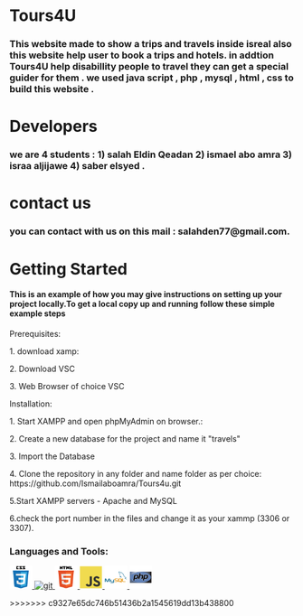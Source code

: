 
<h1 align="left">Tours4U</h1>
<div class="myform">
        <form action="contact.html" method="post">
            <h3>This website made to show a trips and travels inside isreal also this website help user to book a trips and hotels.
            in addtion Tours4U help disabillity people to travel they can get a special guider for them .                              
          we used java script , php , mysql , html , css to build this website . </h3>
        </form>
    </div>
<h1 align="left">Developers</h1>
<div class="myform">
        <form action="contact.html" method="post">
            <h3>we are 4 students : 1) salah Eldin Qeadan 2)  ismael abo amra 3)   israa aljijawe 4)   saber elsyed .</h3>
        </form>
    </div>

<h1 align="left">contact us</h1>
<div class="myform">
        <form action="contact.html" method="post">
            <h3>you can contact with us on this mail : salahden77@gmail.com.</h3>
        </form>
    </div>
    
<h1 align="left">Getting Started</h1>
<div class="myform">
        <form action="contact.html" method="post">
            <h4>This is an example of how you may give instructions on setting up your project locally.To get a local copy up and running follow these simple example steps</h4>
          <p>Prerequisites:</p>
           <p>1. download xamp:</p>
           <p>2. Download VSC</p>
          <p>3. Web Browser of choice VSC</p>
          <p>Installation:</p>
          <p>1. Start XAMPP and open phpMyAdmin on browser.:</p>
          <p>2. Create a new database for the project and name it "travels"</p>
          <p>3. Import the Database</p>
          <p>4. Clone the repository in any folder and name folder as per choice: https://github.com/Ismailaboamra/Tours4u.git</p>
          <p>5.Start XAMPP servers - Apache and MySQL</p>
          <p>6.check the port number in the files and change it as your xammp (3306 or 3307).</p>
        </form>
    </div>



<h3 align="left">Languages and Tools:</h3>
<p align="left"> <a href="https://www.w3schools.com/css/" target="_blank" rel="noreferrer"> <img src="https://raw.githubusercontent.com/devicons/devicon/master/icons/css3/css3-original-wordmark.svg" alt="css3" width="40" height="40"/> </a> <a href="https://git-scm.com/" target="_blank" rel="noreferrer"> <img src="https://www.vectorlogo.zone/logos/git-scm/git-scm-icon.svg" alt="git" width="40" height="40"/> </a> <a href="https://www.w3.org/html/" target="_blank" rel="noreferrer"> <img src="https://raw.githubusercontent.com/devicons/devicon/master/icons/html5/html5-original-wordmark.svg" alt="html5" width="40" height="40"/> </a> <a href="https://developer.mozilla.org/en-US/docs/Web/JavaScript" target="_blank" rel="noreferrer"> <img src="https://raw.githubusercontent.com/devicons/devicon/master/icons/javascript/javascript-original.svg" alt="javascript" width="40" height="40"/> </a> <a href="https://www.mysql.com/" target="_blank" rel="noreferrer"> <img src="https://raw.githubusercontent.com/devicons/devicon/master/icons/mysql/mysql-original-wordmark.svg" alt="mysql" width="40" height="40"/> </a> <a href="https://www.php.net" target="_blank" rel="noreferrer"> <img src="https://raw.githubusercontent.com/devicons/devicon/master/icons/php/php-original.svg" alt="php" width="40" height="40"/> </a> </p>
>>>>>>> c9327e65dc746b51436b2a1545619dd13b438800
